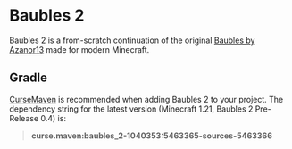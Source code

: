 # Baubles 2

Baubles 2 is a from-scratch continuation of the original [Baubles by Azanor13](https://www.curseforge.com/minecraft/mc-mods/baubles) made for modern Minecraft.

## Gradle

[CurseMaven](https://cursemaven.com/) is recommended when adding Baubles 2 to your project. The dependency string for the latest version (Minecraft 1.21, Baubles 2 Pre-Release 0.4) is:
> **curse.maven:baubles_2-1040353:5463365-sources-5463366**

